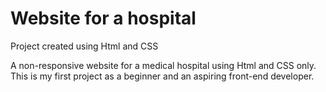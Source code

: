 # Website for a hospital
Project created using Html and CSS 


A non-responsive website for a medical hospital using Html and CSS only. This is my first project as a beginner and an aspiring front-end developer.
